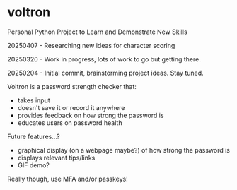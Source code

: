 # voltron
Personal Python Project to Learn and Demonstrate New Skills

20250407 - Researching new ideas for character scoring

20250320 - Work in progress, lots of work to go but getting there.

20250204 - Initial commit, brainstorming project ideas.  Stay tuned.


Voltron is a password strength checker that:
- takes input
- doesn't save it or record it anywhere
- provides feedback on how strong the password is
- educates users on password health

Future features...?
- graphical display (on a webpage maybe?) of how strong the password is
- displays relevant tips/links
- GIF demo?

Really though, use MFA and/or passkeys!

